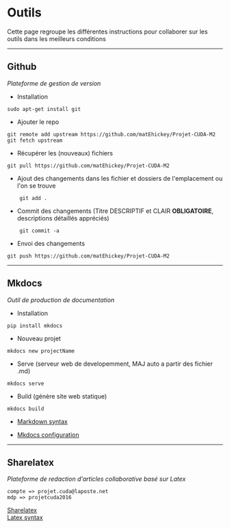 # Outils  
Cette page regroupe les différentes instructions pour collaborer sur les outils dans les meilleurs conditions  

-------------------------------------------------------------------------------------------------


## Github  
_Plateforme de gestion de version_

* Installation
``` 
sudo apt-get install git  
```

* Ajouter le repo
```
git remote add upstream https://github.com/matEhickey/Projet-CUDA-M2  
git fetch upstream  
``` 

* Récupérer les (nouveaux) fichiers  
```
git pull https://github.com/matEhickey/Projet-CUDA-M2
```

* Ajout des changements dans les fichier et dossiers de l'emplacement ou l'on se trouve
```
    git add .
```

* Commit des changements (Titre DESCRIPTIF et CLAIR **OBLIGATOIRE**, descriptions détaillés appréciés)
```
    git commit -a
```

* Envoi des changements
```
git push https://github.com/matEhickey/Projet-CUDA-M2
```  

-------------------------------------------------------------------------------------------------

## Mkdocs
_Outil de production de documentation_  

* Installation
``` 
pip install mkdocs
```

* Nouveau projet
``` 
mkdocs new projectName
```

* Serve (serveur web de developemment, MAJ auto a partir des fichier .md)
``` 
mkdocs serve
```

* Build (génère site web statique)
``` 
mkdocs build
```

* [Markdown syntax](https://github.com/adam-p/markdown-here/wiki/Markdown-Cheatsheet)

* [Mkdocs configuration](http://www.mkdocs.org/user-guide/configuration/)


--------------------------------------------------------------------------------------------------

## Sharelatex
_Plateforme de redaction d'articles collaborative basé sur Latex_  
~~~~
compte => projet.cuda@laposte.net
mdp => projetcuda2016 
~~~~
[Sharelatex](http://sharelatex.com)  
[Latex syntax](https://wch.github.io/latexsheet/)  


